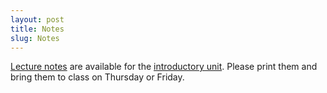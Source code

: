 ```yaml
---
layout: post
title: Notes
slug: Notes
---
```


[Lecture notes](/materials/intro.handouts.pdf) are available for the [introductory unit](/intro.html). Please print them and bring them to class on Thursday or Friday.

